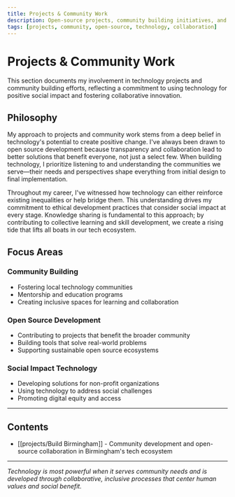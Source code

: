 ```yaml
---
title: Projects & Community Work
description: Open-source projects, community building initiatives, and collaborative technology development.
tags: [projects, community, open-source, technology, collaboration]
---
```


# Projects & Community Work

This section documents my involvement in technology projects and community building efforts, reflecting a commitment to using technology for positive social impact and fostering collaborative innovation.

## Philosophy

My approach to projects and community work stems from a deep belief in technology's potential to create positive change. I've always been drawn to open source development because transparency and collaboration lead to better solutions that benefit everyone, not just a select few. When building technology, I prioritize listening to and understanding the communities we serve—their needs and perspectives shape everything from initial design to final implementation.

Throughout my career, I've witnessed how technology can either reinforce existing inequalities or help bridge them. This understanding drives my commitment to ethical development practices that consider social impact at every stage. Knowledge sharing is fundamental to this approach; by contributing to collective learning and skill development, we create a rising tide that lifts all boats in our tech ecosystem.

## Focus Areas

### Community Building
- Fostering local technology communities
- Mentorship and education programs
- Creating inclusive spaces for learning and collaboration

### Open Source Development
- Contributing to projects that benefit the broader community
- Building tools that solve real-world problems
- Supporting sustainable open source ecosystems

### Social Impact Technology
- Developing solutions for non-profit organizations
- Using technology to address social challenges
- Promoting digital equity and access

---

## Contents

- [[projects/Build Birmingham]] - Community development and open-source collaboration in Birmingham's tech ecosystem

---

*Technology is most powerful when it serves community needs and is developed through collaborative, inclusive processes that center human values and social benefit.*